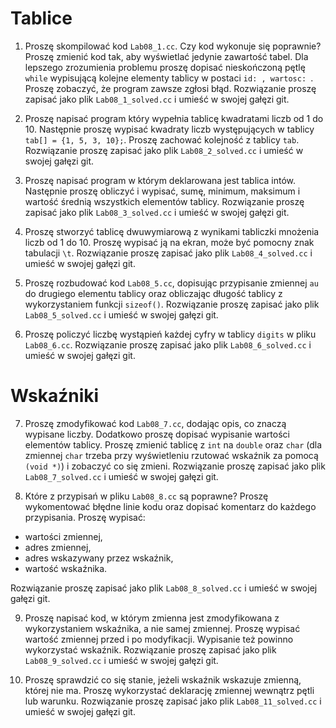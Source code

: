 # Tablice

1. Proszę skompilować kod `Lab08_1.cc`. Czy kod wykonuje się poprawnie? Proszę zmienić kod tak, aby wyświetlać jedynie zawartość tabel. Dla lepszego zrozumienia problemu proszę dopisać nieskończoną pętlę `while` wypisującą kolejne elementy tablicy w postaci `id: , wartosc: `. Proszę zobaczyć, że program zawsze zgłosi błąd. Rozwiązanie proszę zapisać jako plik `Lab08_1_solved.cc` i umieść w swojej gałęzi git.

2. Proszę napisać program który wypełnia tablicę kwadratami liczb od 1 do 10. Następnie proszę wypisać kwadraty liczb występujących w tablicy `tab[] = {1, 5, 3, 10};`. Proszę zachować kolejność z tablicy `tab`. Rozwiązanie proszę zapisać jako plik `Lab08_2_solved.cc` i umieść w swojej gałęzi git.

3. Proszę napisać program w którym deklarowana jest tablica intów. Następnie proszę obliczyć i wypisać, sumę, minimum, maksimum i wartość średnią wszystkich elementów tablicy. Rozwiązanie proszę zapisać jako plik `Lab08_3_solved.cc` i umieść w swojej gałęzi git.

4. Proszę stworzyć tablicę dwuwymiarową z wynikami tabliczki mnożenia liczb od 1 do 10. Proszę wypisać ją na ekran, może być pomocny znak tabulacji `\t`. Rozwiązanie proszę zapisać jako plik `Lab08_4_solved.cc` i umieść w swojej gałęzi git.

5. Proszę rozbudować kod `Lab08_5.cc`, dopisując przypisanie zmiennej `au` do drugiego elementu tablicy oraz obliczając długość tablicy z wykorzystaniem funkcji `sizeof()`. Rozwiązanie proszę zapisać jako plik `Lab08_5_solved.cc` i umieść w swojej gałęzi git.

6. Proszę policzyć liczbę wystąpień każdej cyfry w tablicy `digits` w pliku `Lab08_6.cc`. Rozwiązanie proszę zapisać jako plik `Lab08_6_solved.cc` i umieść w swojej gałęzi git.

# Wskaźniki

7. Proszę zmodyfikować kod `Lab08_7.cc`, dodając opis, co znaczą wypisane liczby. Dodatkowo proszę dopisać wypisanie wartości elementów tablicy. Proszę zmienić tablicę z `int` na `double` oraz `char` (dla zmiennej `char` trzeba przy wyświetleniu rzutować wskaźnik za pomocą `(void *)`) i zobaczyć co się zmieni. Rozwiązanie proszę zapisać jako plik `Lab08_7_solved.cc` i umieść w swojej gałęzi git.

8. Które z przypisań w pliku `Lab08_8.cc` są poprawne? Proszę wykomentować błędne linie kodu oraz dopisać komentarz do każdego przypisania. Proszę wypisać:
* wartości zmiennej,
* adres zmiennej,
* adres wskazywany przez wskaźnik,
* wartość wskaźnika.

Rozwiązanie proszę zapisać jako plik `Lab08_8_solved.cc` i umieść w swojej gałęzi git.

9. Proszę napisać kod, w którym zmienna jest zmodyfikowana z wykorzystaniem wskaźnika, a nie samej zmiennej. Proszę wypisać wartość zmiennej przed i po modyfikacji. Wypisanie też powinno wykorzystać wskaźnik. Rozwiązanie proszę zapisać jako plik `Lab08_9_solved.cc` i umieść w swojej gałęzi git.

10. Proszę sprawdzić co się stanie, jeżeli wskaźnik wskazuje zmienną, której nie ma. Proszę wykorzystać deklarację zmiennej wewnątrz pętli lub warunku. Rozwiązanie proszę zapisać jako plik `Lab08_11_solved.cc` i umieść w swojej gałęzi git.

